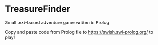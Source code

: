 # TreasureFinder
Small text-based adventure game written in Prolog

Copy and paste code from Prolog file to https://swish.swi-prolog.org/ to play!
